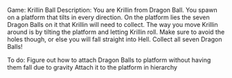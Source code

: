 Game: Krillin Ball
Description: You are Krillin from Dragon Ball. You spawn on a platform that tilts in every direction. On the platform lies the seven Dragon Balls on it that Krillin will need to collect. The way you move Krillin around is by tilting the platform and letting Krillin roll. Make sure to avoid the holes though, or else you will fall straight into Hell. Collect all seven Dragon Balls!

To do:
Figure out how to attach Dragon Balls to platform without having them fall due to gravity
 Attach it to the platform in hierarchy
